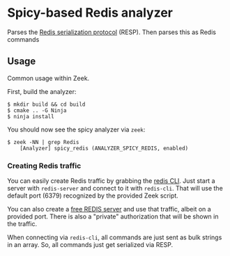 # Spicy-based Redis analyzer

Parses the [Redis serialization protocol](https://redis.io/docs/latest/develop/reference/protocol-spec/) (RESP). Then parses this as Redis commands

## Usage

Common usage within Zeek.

First, build the analyzer:

```
$ mkdir build && cd build
$ cmake .. -G Ninja
$ ninja install
```

You should now see the spicy analyzer via `zeek`:

```
$ zeek -NN | grep Redis
    [Analyzer] spicy_redis (ANALYZER_SPICY_REDIS, enabled)
```

### Creating Redis traffic

You can easily create Redis traffic by grabbing the [redis CLI](https://redis.io/docs/latest/develop/connect/cli/). Just start a server with `redis-server` and connect to it with `redis-cli`. That will use the default port (6379) recognized by the provided Zeek script.

You can also create a [free REDIS server](https://redis.io/try-free/) and use that traffic, albeit on a provided port. There is also a "private" authorization that will be shown in the traffic.

When connecting via `redis-cli`, all commands are just sent as bulk strings in an array. So, all commands just get serialized via RESP.
